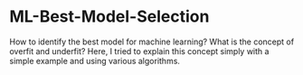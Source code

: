 # ML-Best-Model-Selection

How to identify the best model for machine learning? What is the concept of overfit and underfit? Here, I tried to explain this concept simply with a simple example and using various algorithms.
